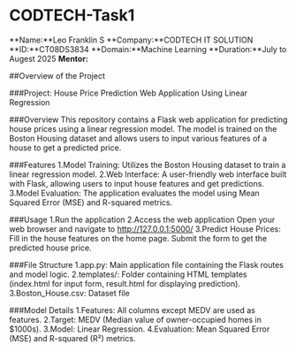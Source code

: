 # CODTECH-Task1

**Name:**Leo Franklin S
**Company:**CODTECH IT SOLUTION
**ID:**CT08DS3834
**Domain:**Machine Learning
**Duration:**July to Augest 2025
**Mentor:**

##Overview of the Project

###Project: House Price Prediction Web Application Using Linear Regression

###Overview
This repository contains a Flask web application for predicting house prices using a linear regression model. The model is trained on the Boston Housing dataset and allows users to input various features of a house to get a predicted price.

###Features
  1.Model Training: Utilizes the Boston Housing dataset to train a linear regression model.
  2.Web Interface: A user-friendly web interface built with Flask, allowing users to input house features and get predictions.
  3.Model Evaluation: The application evaluates the model using Mean Squared Error (MSE) and R-squared metrics.

###Usage
  1.Run the application
  2.Access the web application
    Open your web browser and navigate to http://127.0.0.1:5000/
  3.Predict House Prices:
    Fill in the house features on the home page.
    Submit the form to get the predicted house price.

###File Structure
  1.app.py: Main application file containing the Flask routes and model logic.
  2.templates/: Folder containing HTML templates (index.html for input form, result.html for displaying prediction).
  3.Boston_House.csv: Dataset file

###Model Details
  1.Features: All columns except MEDV are used as features.
  2.Target: MEDV (Median value of owner-occupied homes in $1000s).
  3.Model: Linear Regression.
  4.Evaluation: Mean Squared Error (MSE) and R-squared (R²) metrics.

